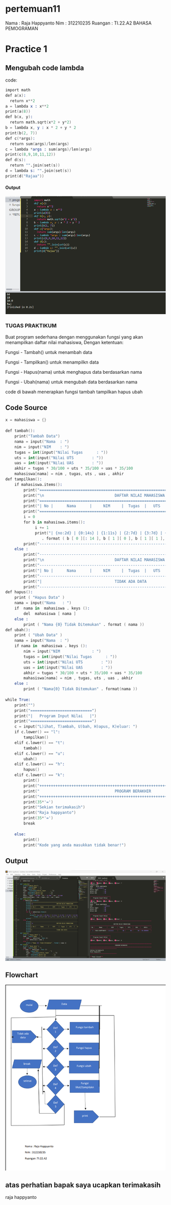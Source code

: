 # pertemuan11


Nama   : Raja Happyanto
Nim    : 312210235
Ruangan : TI.22.A2
BAHASA PEMOGRAMAN

# Practice 1
## Mengubah code lambda

code:

```s
import math
def a(x):
  return x**2
a = lambda x : x**2
print(a(8))
def b(x, y):
  return math.sqrt(x*2 + y*2)
b = lambda x, y : x * 2 + y * 2
print(b(2, 7))
def c(*args):
  return sum(args)/len(args)
c = lambda *args : sum(args)/len(args)
print(c(8,9,10,11,12))
def d(s):
  return "".join(set(s))
d = lambda s: "".join(set(s))
print(d("Rajaa"))
```

#### Output

![ss2](foto/ss2.png)


### TUGAS PRAKTIKUM
Buat program sederhana dengan menggunakan fungsi yang akan menampilkan daftar nilai mahasiswa, Dengan ketentuan:

Fungsi - Tambah() untuk menambah data

Fungsi - Tampilkan() untuk menampilkn data

Fungsi - Hapus(nama) untuk menghapus data berdasarkan nama

Fungsi - Ubah(nama) untuk mengubah data berdasarkan nama

code di bawah menerapkan fungsi tambah tampilkan hapus ubah 

## Code Source
```s
x = mahasiswa = {}

def tambah():
    print("Tambah Data")
    nama = input("Nama  : ")
    nim = input("NIM    : ")
    tugas = int(input("Nilai Tugas      : "))
    uts = int(input("Nilai UTS        : "))
    uas = int(input("Nilai UAS        : "))
    akhir = tugas * 30/100 + uts * 35/100 + uas * 35/100
    mahasiswa[nama] = nim , tugas, uts , uas , akhir
def tampilkan():
    if mahasiswa.items():
        print("=================================================================================")
        print("\n                               DAFTAR NILAI MAHASISWA                    ")
        print("=================================================================================")
        print("| No |      Nama      |     NIM     |  Tugas  |   UTS   |   UAS   |    Akhir    |")
        print("=================================================================================")
        i = 0
        for b in mahasiswa.items():
             i += 1
             print("| {no:2d} | {0:14s} | {1:11s} | {2:7d} | {3:7d} | {4:7d} | {5:7f}   |"
                . format ( b [ 0 ][: 14 ], b [ 1 ][ 0 ], b [ 1 ][ 1 ], b [ 1 ][ 2 ], b [ 1 ][ 3 ], b [ 1 ][ 4 ] , no = i ))
        print("---------------------------------------------------------------------------------")
    else :
        print("---------------------------------------------------------------------------------")
        print("\n                               DAFTAR NILAI MAHASISWA                    ")
        print("---------------------------------------------------------------------------------")
        print("| No |      Nama      |     NIM     |  Tugas  |   UTS   |   UAS   |    Akhir    |")
        print("---------------------------------------------------------------------------------")
        print("|                                TIDAK ADA DATA                                 |")
        print("---------------------------------------------------------------------------------")
def hapus():
    print ( "Hapus Data" )
    nama = input("Nama   : ")
    if  nama in  mahasiswa . keys ():
        del  mahasiswa [ nama ]
    else :
        print ( "Nama {0} Tidak Ditemukan" . format ( nama ))
def ubah():
    print ( "Ubah Data" )
    nama = input("Nama  : ")
    if nama in  mahasiswa . keys ():
        nim = input("NIM              : ")
        tugas = int(input("Nilai Tugas      : "))
        uts = int(input("Nilai UTS        : "))
        uas = int(input("Nilai UAS        : "))
        akhir = tugas * 30/100 + uts * 35/100 + uas * 35/100
        mahasiswa[nama] = nim , tugas, uts , uas , akhir
    else :
        print ( "Nama{0} Tidak Ditemukan" . format(nama ))

while True:
    print("")
    print("===========================")
    print("|   Program Input Nilai   |")
    print("===========================")
    c = input("L)ihat, T)ambah, U)bah, H)apus, K)eluar: ")
    if c.lower() == "l":
        tampilkan()
    elif c.lower() == "t":
        tambah()
    elif c.lower() == "u":
        ubah()
    elif c.lower() == "h":
        hapus()
    elif c.lower() == "k":
        print()
        print("+++++++++++++++++++++++++++++++++++++++++++++++++++++++++++++++++++++++++++++++++")
        print("                                 PROGRAM BERAKHIR                    ")
        print("+++++++++++++++++++++++++++++++++++++++++++++++++++++++++++++++++++++++++++++++++")
        print(35*'=')
        print("Sekian terimakasih")
        print("Raja happyanto")
        print(35*'=')
        break

    else:
        print()
        print("Kode yang anda masukkan tidak benar!")
```

## Output

![ss1](foto/ss1.png)
## Flowchart

![ss3](ss3.png)



## atas perhatian bapak saya ucapkan terimakasih
raja happyanto


